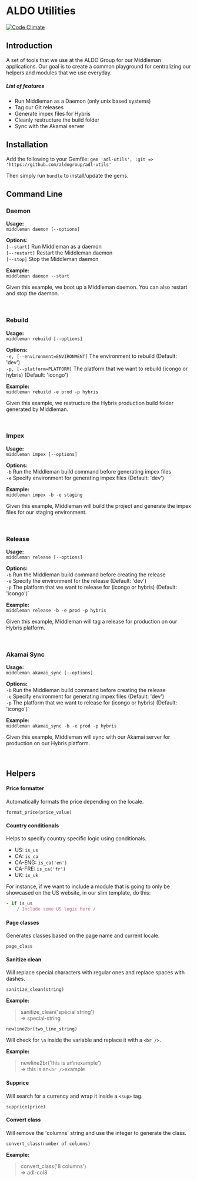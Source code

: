 # ALDO Utilities

[![Code Climate](https://codeclimate.com/github/aldogroup/adl-utils/badges/gpa.svg)](https://codeclimate.com/github/aldogroup/adl-utils)

## Introduction
A set of tools that we use at the ALDO Group for our Middleman applications. Our goal is to create a common playground for centralizing our helpers and modules that we use everyday.

##### List of features

- Run Middleman as a Daemon (only unix based systems)
- Tag our Git releases
- Generate impex files for Hybris
- Cleanly restructure the build folder
- Sync with the Akamai server

## Installation

Add the following to your Gemfile:
`gem 'adl-utils', :git => 'https://github.com/aldogroup/adl-utils'`

Then simply run `bundle` to install/update the gems.

## Command Line

### Daemon
**Usage:**  
`middleman daemon [--options]`

**Options:**  
`[--start]` Run Middleman as a daemon <br />
`[--restart]` Restart the Middleman daemon <br />
`[--stop]`  Stop the Middleman daemon

**Example:**  
`middleman daemon --start`

Given this example, we boot up a Middleman daemon. You can also restart and stop the daemon.

<br />

### Rebuild

**Usage:**  
`middleman rebuild [--options]`

**Options:**  
`-e, [--environment=ENVIRONMENT]` The environment to rebuild (Default: 'dev') <br />
`-p, [--platform=PLATFORM]` The platform that we want to rebuild (icongo or hybris) (Default: 'icongo')

**Example:**  
`middleman rebuild -e prod -p hybris`

Given this example, we restructure the Hybris production build folder generated by Middleman.

<br />

### Impex

**Usage:**  
`middleman impex [--options]`  

**Options:**  
`-b` Run the Middleman build command before generating impex files <br />
`-e` Specify environment for generating impex files (Default: 'dev')

**Example:**  
`middleman impex -b -e staging`  

Given this example, Middleman will build the project and generate the impex files for our staging environment.

<br />

### Release

**Usage:**  
`middleman release [--options]`

**Options:**  
`-b` Run the Middleman build command before creating the release <br />
`-e` Specify the environment for the release (Default: 'dev') <br />
`-p` The platform that we want to release for (icongo or hybris) (Default: 'icongo')`

**Example:**  
`middleman release -b -e prod -p hybris`

Given this example, Middleman will tag a release for production on our Hybris platform.
  
<br />

### Akamai Sync

**Usage:**  
`middleman akamai_sync [--options]`

**Options:**  
`-b` Run the Middleman build command before creating the release <br />
`-e` Specify environment for generating impex files (Default: 'dev') <br />
`-p` The platform that we want to release for (icongo or hybris) (Default: 'icongo')`

**Example:**  
`middleman akamai_sync -b -e prod -p hybris`

Given this example, Middleman will sync with our Akamai server for production on our Hybris platform.
  
<br />


## Helpers

#### Price formatter

Automatically formats the price depending on the locale.

`format_price(price_value)`

#### Country conditionals
  
Helps to specify country specific logic using conditionals.

- US: `is_us`
- CA: `is_ca`
- CA-ENG: `is_ca('en')`
- CA-FRE: `is_ca('fr')`
- UK: `is_uk`

For instance, if we want to include a module that is going to only be showcased on the US website, in our slim template, do this:

```ruby
- if is_us
	/ Include some US logic here /
```

#### Page classes

Generates classes based on the page name and current locale.

`page_class`

#### Sanitize clean

Will replace special characters with regular ones and replace spaces with dashes.

`sanitize_clean(string)`    

**Example:**
> sanitize_clean('spécial string')  
> => special-string  

`newline2br(two_line_string)`

Will check for `\n` inside the variable and replace it with a `<br />`.

**Example:**
> newline2br('this is an\nexample')  
> => this is an`<br />`example

#### Supprice

Will search for a currency and wrap it inside a `<sup>` tag.

`supprice(price)`

#### Convert class

Will remove the 'columns' string and use the integer to generate the class.

`convert_class(number of columns)`
  
**Example:**  
> convert_class('8 columns')  
> => adl-col8
   
